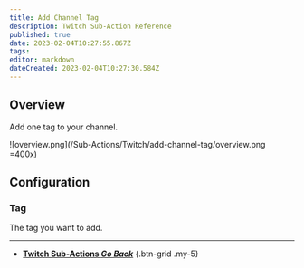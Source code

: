 ```yaml
---
title: Add Channel Tag
description: Twitch Sub-Action Reference
published: true
date: 2023-02-04T10:27:55.867Z
tags: 
editor: markdown
dateCreated: 2023-02-04T10:27:30.584Z
---
```


## Overview
Add one tag to your channel.

![overview.png](/Sub-Actions/Twitch/add-channel-tag/overview.png =400x)

## Configuration
### Tag
The tag you want to add.

---

- [<i class="mdi mdi-chevron-left"></i>**Twitch Sub-Actions *Go Back***](/Sub-Actions/Twitch)
{.btn-grid .my-5}